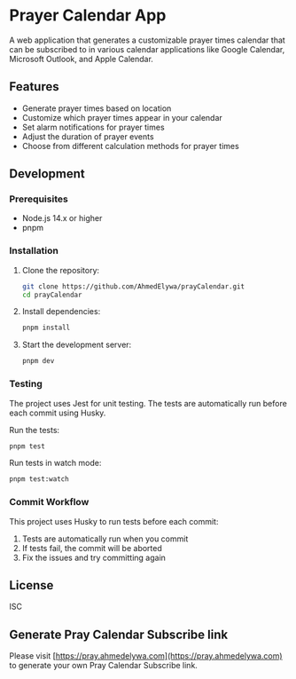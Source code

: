 # Prayer Calendar App

A web application that generates a customizable prayer times calendar that can be subscribed to in various calendar applications like Google Calendar, Microsoft Outlook, and Apple Calendar.

## Features

- Generate prayer times based on location
- Customize which prayer times appear in your calendar
- Set alarm notifications for prayer times
- Adjust the duration of prayer events
- Choose from different calculation methods for prayer times

## Development

### Prerequisites

- Node.js 14.x or higher
- pnpm 

### Installation

1. Clone the repository:
   ```bash
   git clone https://github.com/AhmedElywa/prayCalendar.git
   cd prayCalendar
   ```

2. Install dependencies:
   ```bash
   pnpm install
   ```

3. Start the development server:
   ```bash
   pnpm dev
   ```

### Testing

The project uses Jest for unit testing. The tests are automatically run before each commit using Husky.

Run the tests:
```bash
pnpm test
```

Run tests in watch mode:
```bash
pnpm test:watch
```

### Commit Workflow

This project uses Husky to run tests before each commit:

1. Tests are automatically run when you commit
2. If tests fail, the commit will be aborted
3. Fix the issues and try committing again

## License

ISC

## Generate Pray Calendar Subscribe link

Please visit [https://pray.ahmedelywa.com](https://pray.ahmedelywa.com) to generate your own Pray Calendar Subscribe link.